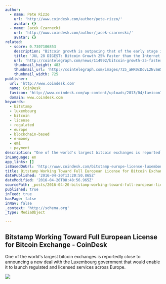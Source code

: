 ```yaml
---
author:
  - name: Pete Rizzo
    url: 'http://www.coindesk.com/author/pete-rizzo/'
    avatar: {}
  - name: Jacek Czarnecki
    url: 'http://www.coindesk.com/author/jacek-czarnecki/'
    avatar: {}
related:
  - score: 0.7307106853
    description: "Bitcoin growth is outpacing that of the early stage internet by almost 25%; an Estonian Angel List service will utilize Bitcoin's blockchain to secure its marketplace, and more top stories for July 28. In terms of investment, Bitcoin growth is outpacing that of the early stage internet by almost 25%, according to the latest figures compiled by IB Times UK."
    title: 'JUL 28 DIGEST: Bitcoin Growth 25% Faster than the Internet in 90s; Estonian Angel List Service Secures Marketplace with BTC Blockchain'
    url: 'http://cointelegraph.com/news/114992/bitcoin-growth-25-faster-than-the-internet-in-90s-estonian-angel-list-service-secures-marketplace-with-btc-blockchain'
    thumbnail_height: 483
    thumbnail_url: 'http://cointelegraph.com/images/725_aHR0cDovL2NvaW50ZWxlZ3JhcGguY29tL3N0b3JhZ2UvdXBsb2Fkcy92aWV3Lzk5MTkyNTk1NTE2YTJkMjFlYzE5NmJlZDM2MjYyNDQ1LnBuZw==.jpg'
    thumbnail_width: 725
publisher:
  url: 'http://www.coindesk.com'
  name: CoinDesk
  favicon: 'http://www.coindesk.com/wp-content/uploads/2013/04/favicon1.ico?cf8224'
  domain: www.coindesk.com
keywords:
  - bitstamp
  - luxembourg
  - bitcoin
  - license
  - regulated
  - europe
  - blockchain-based
  - e-money
  - emi
  - payment
description: "One of the world's largest bitcoin exchanges is reportedly close to announcing a new deal with the Luxembourg government that would enable it to launch regulated and licensed services across Europe."
inLanguage: en
app_links: []
isBasedOnUrl: 'http://www.coindesk.com/bitstamp-europe-license-luxembourg/'
title: Bitstamp Working Toward Full European License for Bitcoin Exchange - CoinDesk
datePublished: '2016-04-20T13:20:50.865Z'
dateModified: '2016-04-20T08:48:56.965Z'
sourcePath: _posts/2016-04-20-bitstamp-working-toward-full-european-license-for-bitcoin-ex.md
published: true
inFeed: true
hasPage: false
inNav: false
_context: 'http://schema.org'
_type: MediaObject

---
```

<article style=""><h1>Bitstamp Working Toward Full European License for Bitcoin Exchange - CoinDesk</h1><p>One of the world's largest bitcoin exchanges is reportedly close to announcing a new deal with the Luxembourg government that would enable it to launch regulated and licensed services across Europe.</p><img src="http://media.coindesk.com/2016/04/luxembourg--e1461101337360.jpg" /></article>